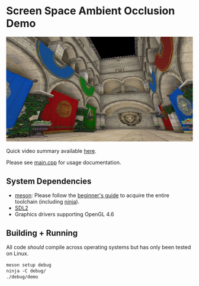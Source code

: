 # Screen Space Ambient Occlusion Demo

![program screenshot](assets/sponza.jpg)

Quick video summary available [here](https://youtu.be/Js-jTeCUcTE).

Please see [main.cpp](src/main.cpp) for usage documentation.

## System Dependencies
- [meson](https://mesonbuild.com/): Please follow the [beginner's guide](https://mesonbuild.com/SimpleStart.html) to acquire the entire toolchain (including [ninja](https://ninja-build.org/)).
- [SDL2](https://www.libsdl.org/download-2.0.php)
- Graphics drivers supporting OpenGL 4.6

## Building + Running
All code *should* compile across operating systems but has only been tested on Linux.
```
meson setup debug
ninja -C debug/
./debug/demo
```
